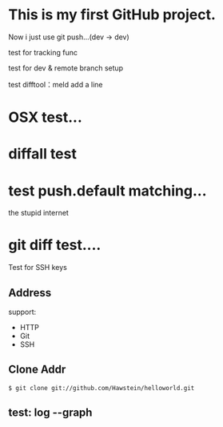# This is my first GitHub project.

Now i just use git push...(dev -> dev)

test for tracking func

test for dev & remote branch setup

test difftool：meld
add a line

# OSX test...

# diffall test

# test push.default matching...

the stupid internet

# git diff test....

Test for SSH keys

## Address

support:

* HTTP
* Git
* SSH

## Clone Addr

    $ git clone git://github.com/Hawstein/helloworld.git

## test: log --graph 
